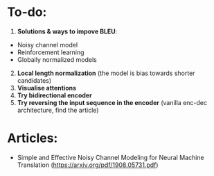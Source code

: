 # To-do:

1. __Solutions & ways to impove BLEU__:
- Noisy channel model
- Reinforcement learning
- Globally normalized models
2. __Local length normalization__ (the model is bias towards shorter candidates)
3. __Visualise attentions__
4. __Try bidirectional encoder__
5. __Try reversing the input sequence in the encoder__ (vanilla enc-dec architecture, find the article)


# Articles:

- Simple and Effective Noisy Channel Modeling for Neural Machine Translation (https://arxiv.org/pdf/1908.05731.pdf)
